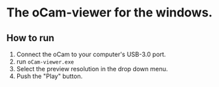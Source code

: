 # The oCam-viewer for the windows.
## How to run
1. Connect the oCam to your computer's USB-3.0 port.
2. run `oCam-viewer.exe`
3. Select the preview resolution in the drop down menu.
4. Push the "Play" button.